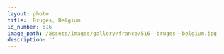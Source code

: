 ```yaml
---
layout: photo
title:  Bruges, Belgium
id_number: 516
image_path: /assets/images/gallery/france/516--bruges--belgium.jpg
description: ''
---
```

